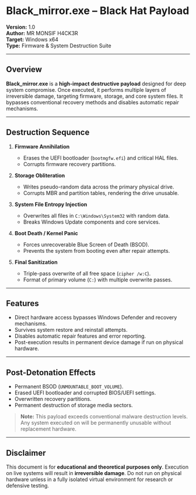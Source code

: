 # Black_mirror.exe – Black Hat Payload

**Version:** 1.0  
**Author:** MR MONSIF H4CK3R  
**Target:** Windows x64  
**Type:** Firmware & System Destruction Suite  

---

## Overview
**Black_mirror.exe** is a **high-impact destructive payload** designed for deep system compromise. Once executed, it performs multiple layers of irreversible damage, targeting firmware, storage, and core system files. It bypasses conventional recovery methods and disables automatic repair mechanisms.

---

## Destruction Sequence

1. **Firmware Annihilation**  
   - Erases the UEFI bootloader (`bootmgfw.efi`) and critical HAL files.  
   - Corrupts firmware recovery partitions.  

2. **Storage Obliteration**  
   - Writes pseudo-random data across the primary physical drive.  
   - Corrupts MBR and partition tables, rendering the drive unusable.  

3. **System File Entropy Injection**  
   - Overwrites all files in `C:\Windows\System32` with random data.  
   - Breaks Windows Update components and core services.  

4. **Boot Death / Kernel Panic**  
   - Forces unrecoverable Blue Screen of Death (BSOD).  
   - Prevents the system from booting even after repair attempts.  

5. **Final Sanitization**  
   - Triple-pass overwrite of all free space (`cipher /w:C`).  
   - Format of primary volume (`C:`) with multiple overwrite passes.  

---

## Features

- Direct hardware access bypasses Windows Defender and recovery mechanisms.  
- Survives system restore and reinstall attempts.  
- Disables automatic repair features and error reporting.  
- Post-execution results in permanent device damage if run on physical hardware.  

---

## Post-Detonation Effects

- Permanent BSOD (`UNMOUNTABLE_BOOT_VOLUME`).  
- Erased UEFI bootloader and corrupted BIOS/UEFI settings.  
- Overwritten recovery partitions.  
- Permanent destruction of storage media sectors.  

> **Note:** This payload exceeds conventional malware destruction levels. Any system executed on will be permanently unusable without replacement hardware.  

---

## Disclaimer

This document is for **educational and theoretical purposes only**. Execution on live systems will result in **irreversible damage**. Do not run on physical hardware unless in a fully isolated virtual environment for research or defensive testing.
